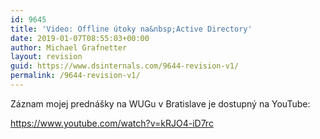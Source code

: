 ```yaml
---
id: 9645
title: 'Video: Offline útoky na&nbsp;Active Directory'
date: 2019-01-07T08:55:03+00:00
author: Michael Grafnetter
layout: revision
guid: https://www.dsinternals.com/9644-revision-v1/
permalink: /9644-revision-v1/
---
```

Záznam mojej prednášky na&nbsp;WUGu v&nbsp;Bratislave je&nbsp;dostupný na&nbsp;YouTube:

https://www.youtube.com/watch?v=kRJO4-iD7rc